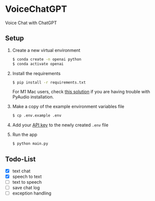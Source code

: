 # VoiceChatGPT

Voice Chat with ChatGPT

## Setup
1. Create a new virtual environment

   ```bash
   $ conda create -n openai python
   $ conda activate openai
   ```

2. Install the requirements

   ```bash
   $ pip install -r requirements.txt
   ```

   For M1 Mac users, check [this solution](https://discussions.apple.com/thread/252638887?answerId=255859874022#255859874022) if you are having trouble with PyAudio installation.

3. Make a copy of the example environment variables file

   ```bash
   $ cp .env.example .env
   ```

4. Add your [API key](https://beta.openai.com/account/api-keys) to the newly created `.env` file

5. Run the app

   ```bash
   $ python main.py
   ```

## Todo-List

- [x] text chat
- [x] speech to text
- [ ] text to speech
- [ ] save chat log
- [ ] exception handling